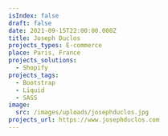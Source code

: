 ```yaml
---
isIndex: false
draft: false
date: 2021-09-15T22:00:00.000Z
title: Joseph Duclos
projects_types: E-commerce
place: Paris, France
projects_solutions:
  - Shopify
projects_tags:
  - Bootstrap
  - Liquid
  - SASS
image:
  src: /images/uploads/josephduclos.jpg
projects_url: https://www.josephduclos.com
---
```


